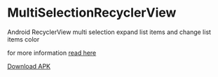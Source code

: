 # MultiSelectionRecyclerView
Android RecyclerView multi selection expand list items and change list items color

for more information [read here](https://learnpainless.com/android/recyclerview/multiple-selection-recyclerview-android)

[Download APK](https://github.com/learnpainless/MultiSelectionRecyclerView/raw/master/demo/app-debug.apk)

